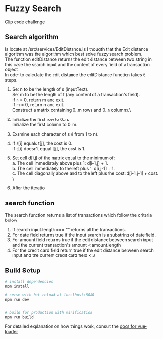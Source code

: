 # Fuzzy Search 

 Clip code challenge
## Search algorithm
Is locate at /src/services/EditDistance.js
I thougth that the Edit distance algorithm  was the algorithm which best solve fuzzy search problem.\
The function editDistance returns the edit distance between two string in this case the search input and the content of every field
of a transaction object.\
In oder to calculate the edit distance  the editDistance function takes 6 steps.
 1. Set n to be the length of s (inputText).\
Set m to be the length of t (any content of a transaction's field).\
If n = 0, return m and exit.\
If m = 0, return n and exit.\
Construct a matrix containing 0..m rows and 0..n columns.\

2. Initialize the first row to 0..n. \
  Initialize the first column to 0..m.

3. Examine each character of s (i from 1 to n).

4. If s[i] equals t[j], the cost is 0.\
If s[i] doesn't equal t[j], the cost is 1.

5. Set cell d[i,j] of the matrix equal to the minimum of: \
  a. The cell immediately above plus 1: d[i-1,j] + 1. \
  b. The cell immediately to the left plus 1: d[i,j-1] + 1. \
  c. The cell diagonally above and to the left plus the cost: d[i-1,j-1] + cost. \
  
6. After the iteratio

## search function
The search function returns a list of transactions which follow
the criteria below:
  1. If search input.length === "" returns all the transactions.
  2. For date field  returns true  if the input search is a substring of date field.
  3. For amount field  returns true if the edit distance between search input and  the 
  current transaction's amount  < amount.length
  4. For the credit card field return true if the edit distance between search input and 
  the current credit card field  < 3
## Build Setup

``` bash
# install dependencies
npm install

# serve with hot reload at localhost:8080
npm run dev


# build for production with minification
npm run build
```

For detailed explanation on how things work, consult the [docs for vue-loader](http://vuejs.github.io/vue-loader).
